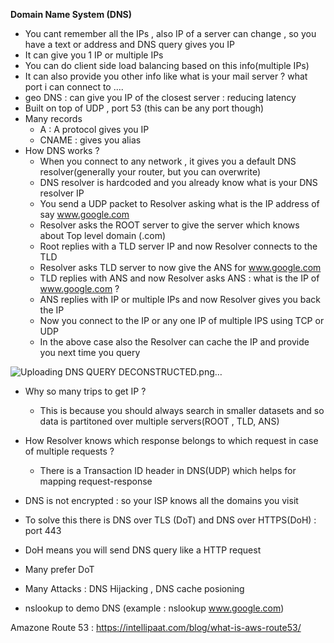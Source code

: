 
**Domain Name System (DNS)**
* You cant remember all the IPs , also IP of a server can change , so you have a text or address and DNS query gives you IP
* It can give you 1 IP or multiple IPs
* You can do client side load balancing based on this info(multiple IPs)
* It can also provide you other info like what is your mail server ? what port i can connect to ....
* geo DNS : can give you IP of the closest server : reducing latency
* Built on top of UDP , port 53 (this can be any port though)
* Many records
    * A : A protocol gives you IP
    * CNAME : gives you alias
* How DNS works ?
    * When you connect to any network , it gives you a default DNS resolver(generally your router, but you can overwrite)
    * DNS resolver is hardcoded and you already know what is your DNS resolver IP
    * You send a UDP packet to Resolver asking what is the IP address of say www.google.com
    * Resolver asks the ROOT server to give the server which knows about Top level domain (.com)
    * Root replies with a TLD server IP and now Resolver connects to the TLD
    * Resolver asks TLD server to now give the ANS for www.google.com
    * TLD replies with ANS and now Resolver asks ANS : what is the IP of www.google.com ?
    * ANS replies with IP or multiple IPs and now Resolver gives you back the IP
    * Now you connect to the IP or any one IP of multiple IPS using TCP or UDP
    * In the above case also the Resolver can cache the IP and provide you next time you query

![Uploading DNS QUERY DECONSTRUCTED.png…]()

* Why so many trips to get IP ?
    * This is because you should always search in smaller datasets and so data is partitoned over multiple servers(ROOT , TLD, ANS)

* How Resolver knows which response belongs to which request in case of multiple requests ?
    * There is a Transaction ID header in DNS(UDP) which helps for mapping request-response

* DNS is not encrypted : so your ISP knows all the domains you visit
* To solve this there is DNS over TLS (DoT) and DNS over HTTPS(DoH) : port 443
* DoH means you will send DNS query like a HTTP request
* Many prefer DoT
* Many Attacks : DNS Hijacking , DNS cache posioning
* nslookup to demo DNS (example : nslookup www.google.com)


Amazone Route 53 : https://intellipaat.com/blog/what-is-aws-route53/
